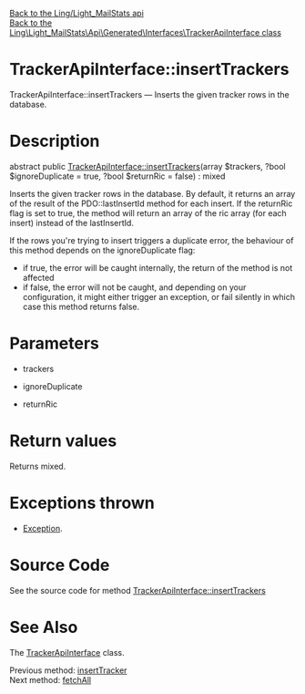 [Back to the Ling/Light_MailStats api](https://github.com/lingtalfi/Light_MailStats/blob/master/doc/api/Ling/Light_MailStats.md)<br>
[Back to the Ling\Light_MailStats\Api\Generated\Interfaces\TrackerApiInterface class](https://github.com/lingtalfi/Light_MailStats/blob/master/doc/api/Ling/Light_MailStats/Api/Generated/Interfaces/TrackerApiInterface.md)


TrackerApiInterface::insertTrackers
================



TrackerApiInterface::insertTrackers — Inserts the given tracker rows in the database.




Description
================


abstract public [TrackerApiInterface::insertTrackers](https://github.com/lingtalfi/Light_MailStats/blob/master/doc/api/Ling/Light_MailStats/Api/Generated/Interfaces/TrackerApiInterface/insertTrackers.md)(array $trackers, ?bool $ignoreDuplicate = true, ?bool $returnRic = false) : mixed




Inserts the given tracker rows in the database.
By default, it returns an array of the result of the PDO::lastInsertId method for each insert.
If the returnRic flag is set to true, the method will return an array of the ric array (for each insert) instead of the lastInsertId.


If the rows you're trying to insert triggers a duplicate error, the behaviour of this method depends on
the ignoreDuplicate flag:
- if true, the error will be caught internally, the return of the method is not affected
- if false, the error will not be caught, and depending on your configuration, it might either
         trigger an exception, or fail silently in which case this method returns false.




Parameters
================


- trackers

    

- ignoreDuplicate

    

- returnRic

    


Return values
================

Returns mixed.


Exceptions thrown
================

- [Exception](http://php.net/manual/en/class.exception.php).&nbsp;







Source Code
===========
See the source code for method [TrackerApiInterface::insertTrackers](https://github.com/lingtalfi/Light_MailStats/blob/master/Api/Generated/Interfaces/TrackerApiInterface.php#L57-L57)


See Also
================

The [TrackerApiInterface](https://github.com/lingtalfi/Light_MailStats/blob/master/doc/api/Ling/Light_MailStats/Api/Generated/Interfaces/TrackerApiInterface.md) class.

Previous method: [insertTracker](https://github.com/lingtalfi/Light_MailStats/blob/master/doc/api/Ling/Light_MailStats/Api/Generated/Interfaces/TrackerApiInterface/insertTracker.md)<br>Next method: [fetchAll](https://github.com/lingtalfi/Light_MailStats/blob/master/doc/api/Ling/Light_MailStats/Api/Generated/Interfaces/TrackerApiInterface/fetchAll.md)<br>


